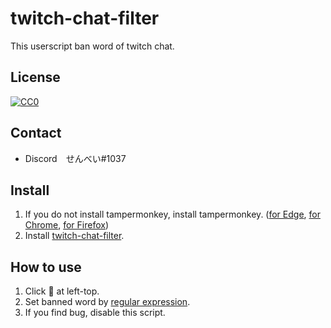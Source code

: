 # twitch-chat-filter

This userscript ban word of twitch chat.

## License

[![CC0](https://licensebuttons.net/p/zero/1.0/88x31.png) ](https://creativecommons.org/publicdomain/zero/1.0/deed.ja)

## Contact

- Discord　せんべい#1037

## Install

1. If you do not install tampermonkey, install tampermonkey. ([for Edge](https://microsoftedge.microsoft.com/addons/detail/tampermonkey/iikmkjmpaadaobahmlepeloendndfphd), [for Chrome](https://chrome.google.com/webstore/detail/tampermonkey/dhdgffkkebhmkfjojejmpbldmpobfkfo?hl=ja), [for Firefox](https://addons.mozilla.org/ja/firefox/addon/tampermonkey/))
2. Install [twitch-chat-filter](https://raw.githubusercontent.com/iwamizawa-software/twitch-chat-filter/main/twitch-chat-filter.user.js).

## How to use

1. Click 🚫 at left-top.
2. Set banned word by [regular expression](https://en.wikipedia.org/wiki/Regular_expression).
3. If you find bug, disable this script.
